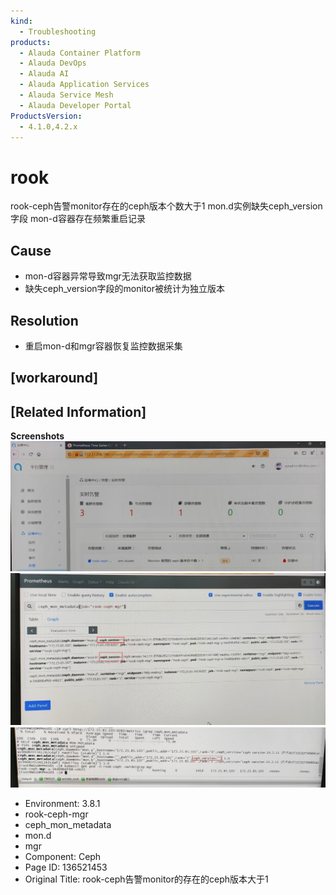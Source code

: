 ```yaml
---
kind:
  - Troubleshooting
products:
  - Alauda Container Platform
  - Alauda DevOps
  - Alauda AI
  - Alauda Application Services
  - Alauda Service Mesh
  - Alauda Developer Portal
ProductsVersion:
  - 4.1.0,4.2.x
---
```

<!-- A type of document that involves encountering a fault, diagnosing it, performing root cause analysis, and providing solutions. -->

# rook

rook-ceph告警monitor存在的ceph版本个数大于1 mon.d实例缺失ceph_version字段 mon-d容器存在频繁重启记录

## Cause
- mon-d容器异常导致mgr无法获取监控数据
- 缺失ceph_version字段的monitor被统计为独立版本

## Resolution
- 重启mon-d和mgr容器恢复监控数据采集

## [workaround]

## [Related Information]
**Screenshots**
![](assets/rook-cephgao-jing-monitorde-cun-zai-de-cephban-ben-da-yu-1/image2023-1-29_16-6-15.png)
![](assets/rook-cephgao-jing-monitorde-cun-zai-de-cephban-ben-da-yu-1/image2023-1-29_16-14-26.png)
![](assets/rook-cephgao-jing-monitorde-cun-zai-de-cephban-ben-da-yu-1/image2023-1-29_16-16-24.png)
- Environment: 3.8.1
- rook-ceph-mgr
- ceph_mon_metadata
- mon.d
- mgr
- Component: Ceph
- Page ID: 136521453
- Original Title: rook-ceph告警monitor的存在的ceph版本大于1
